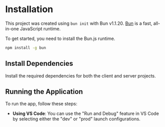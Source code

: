 # Installation

This project was created using `bun init` with Bun v1.1.20. [Bun](https://bun.sh) is a fast, all-in-one JavaScript runtime.

To get started, you need to install the Bun.js runtime.

```bash
npm install -g bun
```

## Install Dependencies

Install the required dependencies for both the client and server projects.

## Running the Application

To run the app, follow these steps:

- **Using VS Code**: You can use the "Run and Debug" feature in VS Code by selecting either the "dev" or "prod" launch configurations.
